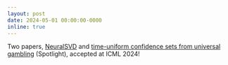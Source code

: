 ```yaml
---
layout: post
date: 2024-05-01 00:00:00-0000
inline: true
---
```


Two papers, [NeuralSVD](https://openreview.net/forum?id=qESG5HaaoJ) and [time-uniform confidence sets from universal gambling](https://openreview.net/forum?id=mu7Er7f9NQ) (Spotlight), accepted at ICML 2024!
